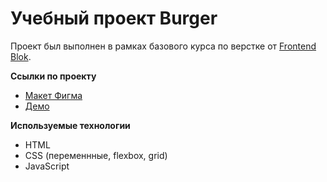 # Учебный проект Burger
Проект был выполнен в рамках базового курса по верстке от [Frontend Blok](https://frontendblok.com/).

**Ссылки по проекту**
- [Макет Фигма](https://www.figma.com/design/vcjwapDaZnUrF95yykrlpu/Burgers-Menu?node-id=0-1&t=sBbXcf28s2dCgG48-1)
- [Демо](https://siarheikhrapach.github.io/FrontendBlok-Module01-Burger)

**Используемые технологии**
- HTML
- CSS (переменнные, flexbox, grid)
- JavaScript